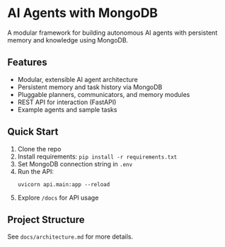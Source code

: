 # AI Agents with MongoDB

A modular framework for building autonomous AI agents with persistent memory and knowledge using MongoDB.

## Features

- Modular, extensible AI agent architecture
- Persistent memory and task history via MongoDB
- Pluggable planners, communicators, and memory modules
- REST API for interaction (FastAPI)
- Example agents and sample tasks

## Quick Start

1. Clone the repo  
2. Install requirements: `pip install -r requirements.txt`  
3. Set MongoDB connection string in `.env`
4. Run the API:  
   ```
   uvicorn api.main:app --reload
   ```
5. Explore `/docs` for API usage

## Project Structure

See `docs/architecture.md` for more details.